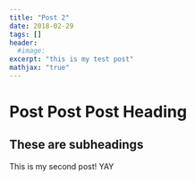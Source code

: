 ```yaml
---
title: "Post 2"
date: 2018-02-29
tags: []
header:
  #image:
excerpt: "this is my test post"
mathjax: "true"
---
```

# Post Post Post Heading

## These are subheadings

This is my second post! YAY
